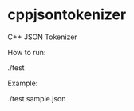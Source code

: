 # cppjsontokenizer
C++ JSON Tokenizer

How to run:

  ./test <filename>
 
Example:
 
  ./test sample.json
  
